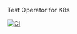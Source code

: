 Test Operator for K8s

[![CI](https://github.com/karthikeyan23/test-operator/actions/workflows/main.yml/badge.svg?branch=main)](https://github.com/karthikeyan23/test-operator/actions/workflows/main.yml)